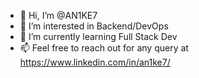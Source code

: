 - 👋 Hi, I’m @AN1KE7
- 👀 I’m interested in Backend/DevOps
- 🌱 I’m currently learning Full Stack Dev
- 📫 Feel free to reach out for any query at https://www.linkedin.com/in/an1ke7/

